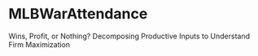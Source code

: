# MLBWarAttendance
Wins, Profit, or Nothing?  Decomposing Productive Inputs to Understand Firm Maximization 
